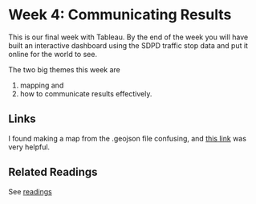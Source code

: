 # Week 4: Communicating Results

This is our final week with Tableau.  By the end of the week you will have built an interactive dashboard using the SDPD traffic stop data and put it online for the world to see.

The two big themes this week are 

1. mapping and
2. how to communicate results effectively.  

## Links

I found making a map from the .geojson file confusing, and [this link](https://onlinehelp.tableau.com/current/pro/desktop/en-us/maps_shapefiles.html#Build) was very helpful.

## Related Readings

See [readings](readings.md)
